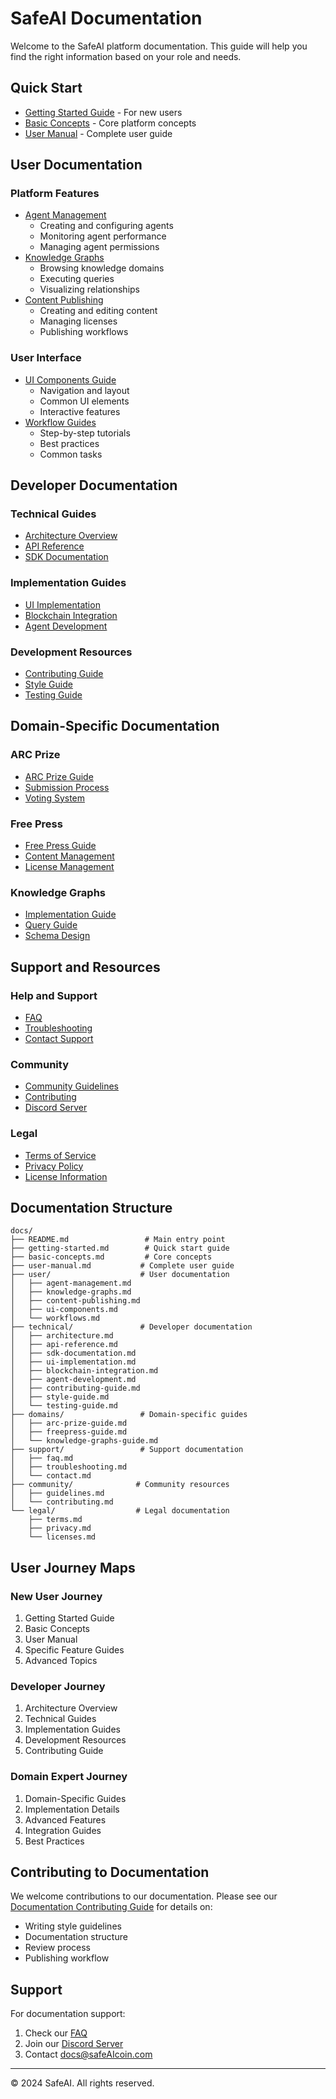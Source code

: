 # SafeAI Documentation
Welcome to the SafeAI platform documentation. This guide will help you find the right information based on your role and needs.

## Quick Start
- [Getting Started Guide](getting-started.md) - For new users
- [Basic Concepts](basic-concepts.md) - Core platform concepts
- [User Manual](user-manual.md) - Complete user guide

## User Documentation
### Platform Features
- [Agent Management](user/agent-management.md)
  - Creating and configuring agents
  - Monitoring agent performance
  - Managing agent permissions
- [Knowledge Graphs](user/knowledge-graphs.md)
  - Browsing knowledge domains
  - Executing queries
  - Visualizing relationships
- [Content Publishing](user/content-publishing.md)
  - Creating and editing content
  - Managing licenses
  - Publishing workflows

### User Interface
- [UI Components Guide](user/ui-components.md)
  - Navigation and layout
  - Common UI elements
  - Interactive features
- [Workflow Guides](user/workflows.md)
  - Step-by-step tutorials
  - Best practices
  - Common tasks

## Developer Documentation
### Technical Guides
- [Architecture Overview](technical/architecture.md)
- [API Reference](technical/api-reference.md)
- [SDK Documentation](technical/sdk-documentation.md)

### Implementation Guides
- [UI Implementation](technical/ui-implementation.md)
- [Blockchain Integration](technical/blockchain-integration.md)
- [Agent Development](technical/agent-development.md)

### Development Resources
- [Contributing Guide](technical/contributing-guide.md)
- [Style Guide](technical/style-guide.md)
- [Testing Guide](technical/testing-guide.md)

## Domain-Specific Documentation
### ARC Prize
- [ARC Prize Guide](domains/arc-prize-guide.md)
- [Submission Process](domains/arc-submission.md)
- [Voting System](domains/arc-voting.md)

### Free Press
- [Free Press Guide](domains/freepress-guide.md)
- [Content Management](domains/freepress-content.md)
- [License Management](domains/freepress-license.md)

### Knowledge Graphs
- [Implementation Guide](domains/knowledge-graphs-guide.md)
- [Query Guide](domains/knowledge-queries.md)
- [Schema Design](domains/knowledge-schema.md)

## Support and Resources
### Help and Support
- [FAQ](support/faq.md)
- [Troubleshooting](support/troubleshooting.md)
- [Contact Support](support/contact.md)

### Community
- [Community Guidelines](community/guidelines.md)
- [Contributing](community/contributing.md)
- [Discord Server](https://discord.gg/safeai)

### Legal
- [Terms of Service](legal/terms.md)
- [Privacy Policy](legal/privacy.md)
- [License Information](legal/licenses.md)

## Documentation Structure
```
docs/
├── README.md                 # Main entry point
├── getting-started.md        # Quick start guide
├── basic-concepts.md         # Core concepts
├── user-manual.md           # Complete user guide
├── user/                    # User documentation
│   ├── agent-management.md
│   ├── knowledge-graphs.md
│   ├── content-publishing.md
│   ├── ui-components.md
│   └── workflows.md
├── technical/               # Developer documentation
│   ├── architecture.md
│   ├── api-reference.md
│   ├── sdk-documentation.md
│   ├── ui-implementation.md
│   ├── blockchain-integration.md
│   ├── agent-development.md
│   ├── contributing-guide.md
│   ├── style-guide.md
│   └── testing-guide.md
├── domains/                 # Domain-specific guides
│   ├── arc-prize-guide.md
│   ├── freepress-guide.md
│   └── knowledge-graphs-guide.md
├── support/                 # Support documentation
│   ├── faq.md
│   ├── troubleshooting.md
│   └── contact.md
├── community/              # Community resources
│   ├── guidelines.md
│   └── contributing.md
└── legal/                  # Legal documentation
    ├── terms.md
    ├── privacy.md
    └── licenses.md
```

## User Journey Maps

### New User Journey
1. Getting Started Guide
2. Basic Concepts
3. User Manual
4. Specific Feature Guides
5. Advanced Topics

### Developer Journey
1. Architecture Overview
2. Technical Guides
3. Implementation Guides
4. Development Resources
5. Contributing Guide

### Domain Expert Journey
1. Domain-Specific Guides
2. Implementation Details
3. Advanced Features
4. Integration Guides
5. Best Practices

## Contributing to Documentation
We welcome contributions to our documentation. Please see our [Documentation Contributing Guide](technical/docs-contributing-guide.md) for details on:
- Writing style guidelines
- Documentation structure
- Review process
- Publishing workflow

## Support
For documentation support:
1. Check our [FAQ](support/faq.md)
2. Join our [Discord Server](https://discord.gg/safeai)
3. Contact docs@safeAIcoin.com

---
© 2024 SafeAI. All rights reserved. 